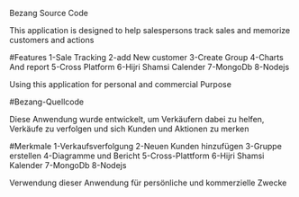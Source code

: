 Bezang Source Code

This application is designed to help salespersons track sales and memorize customers and actions

#Features
1-Sale Tracking
2-add New customer
3-Create Group
4-Charts And report
5-Cross Platform
6-Hijri Shamsi Calender
7-MongoDb
8-Nodejs

Using this application for personal and commercial Purpose


#Bezang-Quellcode

Diese Anwendung wurde entwickelt, um Verkäufern dabei zu helfen, Verkäufe zu verfolgen und sich Kunden und Aktionen zu merken

#Merkmale
1-Verkaufsverfolgung
2-Neuen Kunden hinzufügen
3-Gruppe erstellen
4-Diagramme und Bericht
5-Cross-Plattform
6-Hijri Shamsi Kalender
7-MongoDb
8-Nodejs

Verwendung dieser Anwendung für persönliche und kommerzielle Zwecke
